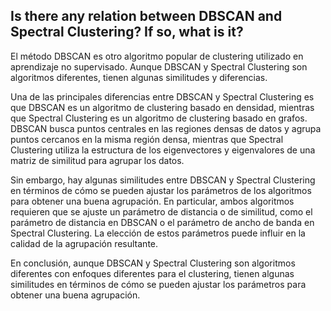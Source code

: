 ## Is there any relation between DBSCAN and Spectral Clustering? If so, what is it?

El método DBSCAN es otro algoritmo popular de clustering utilizado en aprendizaje no supervisado. Aunque DBSCAN y Spectral Clustering son algoritmos diferentes, tienen algunas similitudes y diferencias.

Una de las principales diferencias entre DBSCAN y Spectral Clustering es que DBSCAN es un algoritmo de clustering basado en densidad, mientras que Spectral Clustering es un algoritmo de clustering basado en grafos. DBSCAN busca puntos centrales en las regiones densas de datos y agrupa puntos cercanos en la misma región densa, mientras que Spectral Clustering utiliza la estructura de los eigenvectores y eigenvalores de una matriz de similitud para agrupar los datos.

Sin embargo, hay algunas similitudes entre DBSCAN y Spectral Clustering en términos de cómo se pueden ajustar los parámetros de los algoritmos para obtener una buena agrupación. En particular, ambos algoritmos requieren que se ajuste un parámetro de distancia o de similitud, como el parámetro de distancia en DBSCAN o el parámetro de ancho de banda en Spectral Clustering. La elección de estos parámetros puede influir en la calidad de la agrupación resultante.

En conclusión, aunque DBSCAN y Spectral Clustering son algoritmos diferentes con enfoques diferentes para el clustering, tienen algunas similitudes en términos de cómo se pueden ajustar los parámetros para obtener una buena agrupación.